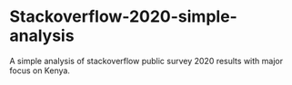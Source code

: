 # Stackoverflow-2020-simple-analysis
A simple analysis of stackoverflow public survey 2020 results with major focus on Kenya.
